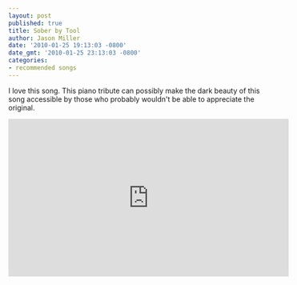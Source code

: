```yaml
---
layout: post
published: true
title: Sober by Tool
author: Jason Miller
date: '2010-01-25 19:13:03 -0800'
date_gmt: '2010-01-25 23:13:03 -0800'
categories:
- recommended songs
---
```


I love this song. This piano tribute can possibly make the dark beauty of this
song accessible by those who probably wouldn't be able to appreciate the
original.

<iframe width="560" height="315" src="https://www.youtube.com/embed/6AqLBlOf2Vk" frameborder="0" allowfullscreen></iframe>
